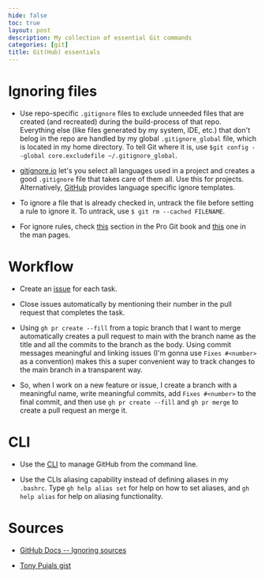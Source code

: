 ```yaml
---
hide: false
toc: true
layout: post
description: My collection of essential Git commands
categories: [git]
title: Git(Hub) essentials
---
```


# Ignoring files

- Use repo-specific `.gitignore` files to exclude unneeded files that are
  created (and recreated) during the build-process of that repo. Everything
  else (like files generated by my system, IDE, etc.) that don't belog in the
  repo are handled by my global `.gitignore_global` file, which is located in my home
  directory. To tell Git where it is, use `$git config --global core.excludefile
  ~/.gitignore_global`.

- [gitignore.io](https://www.toptal.com/developers/gitignore) let's you
  select all languages used in a project and creates a good `.gitignore` file
  that takes care of them all. Use this for projects. Alternatively,
  [GitHub](https://github.com/github/gitignore) provides language specific
  ignore templates.

- To ignore a file that is already checked in, untrack the file before setting a
  rule to ignore it. To untrack, use `$ git rm --cached FILENAME`.

- For ignore rules, check
  [this](https://git-scm.com/book/en/v2/Git-Basics-Recording-Changes-to-the-Repository#_ignoring)
  section in the Pro Git book and [this](https://git-scm.com/docs/gitignore) one
  in the man pages.


# Workflow

- Create an [issue](https://guides.github.com/features/issues/) for each task.

- Close issues automatically by mentioning their number in the pull request that completes the
    task.

- Using `gh pr create --fill` from a topic branch that I want to merge
    automatically creates a pull request to main with the branch name as the
    title and all the commits to the branch as the body. Using commit messages
    meaningful and linking issues (I'm gonna use `Fixes #<number>` as a
    convention) makes this a super convenient way to track changes to the main
    branch in a transparent way.

- So, when I work on a new feature or issue, I create a branch with a meaningful
    name, write meaningful commits, add `Fixes #<number>` to the final commit,
    and then use `gh pr create --fill` and `gh pr merge` to create a pull
    request an merge it.



# CLI

- Use the [CLI](https://cli.github.com/manual/) to manage GitHub from the
    command line.

- Use the CLIs aliasing capability instead of defining aliases in my `.bashrc`.
    Type `gh help alias set` for help on how to set aliases, and `gh help alias`
    for help on aliasing functionality.

# Sources

- [GitHub Docs -- Ignoring
  sources](https://docs.github.com/en/github/getting-started-with-github/ignoring-files)

- [Tony Pujals gist](https://gist.github.com/subfuzion/db7f57fff2fb6998a16c)
